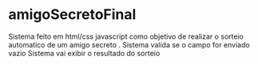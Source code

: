 # amigoSecretoFinal

Sistema feito em html/css javascript como objetivo de realizar o sorteio automatico de um amigo secreto .
Sistema valida se o campo for enviado vazio 
Sistema vai exibir o resultado do sorteio 

